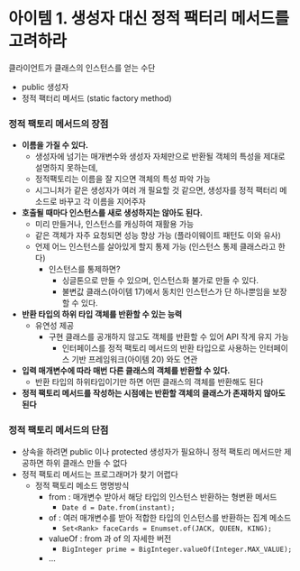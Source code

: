 # 아이템 1. 생성자 대신 정적 팩터리 메서드를 고려하라

클라이언트가 클래스의 인스턴스를 얻는 수단

- public 생성자
- 정적 팩터리 메서드 (static factory method)

### 정적 팩토리 메서드의 장점

- **이름을 가질 수 있다.**
  - 생성자에 넘기는 매개변수와 생성자 자체만으로 반환될 객체의 특성을 제대로 설명하지 못하는데,
  - 정적팩토리는 이름을 잘 지으면 객체의 특성 파악 가능
  - 시그니처가 같은 생성자가 여러 개 필요할 것 같으면, 생성자를 정적 팩터리 메소드로 바꾸고 각 이름을 지어주자
- **호출될 때마다 인스턴스를 새로 생성하지는 않아도 된다.**
  - 미리 만들거나, 인스턴스를 캐싱하여 재활용 가능
  - 같은 객체가 자주 요청되면 성능 향상 가능 (플라이웨이트 패턴도 이와 유사)
  - 언제 어느 인스턴스를 살아있게 할지 통제 가능 (인스턴스 통제 클래스라고 한다)
    - 인스턴스를 통제하면?
      - 싱글톤으로 만들 수 있으며, 
        인스턴스화 불가로 만들 수 있다.
      - 불변값 클래스(아이템 17)에서 동치인 인스턴스가 단 하나뿐임을 보장할 수 있다.
- **반환 타입의 하위 타입 객체를 반환할 수 있는 능력**
  - 유연성 제공
    - 구현 클래스를 공개하지 않고도 객체를 반환할 수 있어 API 작게 유지 가능
      - 인터페이스를 정적 팩토리 메서드의 반환 타입으로 사용하는 인터페이스 기반 프레임워크(아이템 20) 와도 연관
- **입력 매개변수에 따라 매번 다른 클래스의 객체를 반환할 수 있다.**
  - 반환 타입의 하위타입이기만 하면 어떤 클래스의 객체를 반환해도 된다
- **정적 팩토리 메서드를 작성하는 시점에는 반환할 객체의 클래스가 존재하지 않아도 된다**



### 정적 팩토리 메서드의 단점

- 상속을 하려면 public 이나 protected 생성자가 필요하니 정적 팩토리 메서드만 제공하면 하위 클래스 만들 수 없다
- 정적 팩토리 메서드는 프로그래머가 찾기 어렵다
  - 정적 팩토리 메소드 명명방식
    - from : 매개변수 받아서 해당 타입의 인스턴스 반환하는 형변환 메서드
      - `Date d = Date.from(instant);`
    - of : 여러 매개변수를 받아 적합한 타입의 인스턴스를 반환하는 집계 메소드
      - `Set<Rank> faceCards = Enumset.of(JACK, QUEEN, KING);`
    - valueOf : from 과 of 의 자세한 버전
      - `BigInteger prime = BigInteger.valueOf(Integer.MAX_VALUE);`
    - ...

